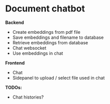 # Document chatbot


**Backend**  
- Create embeddings from pdf file  
- Save embeddings and filename to database  
- Retrieve embeddings from database  
- Chat websocket  
- Use embeddings in chat  

**Frontend**  
- Chat  
- Sidepanel to upload / select file used in chat

**TODOs:**  
- Chat histories?  
